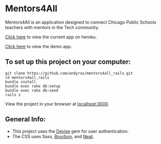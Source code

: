 # Mentors4All

Mentors4All is an application designed to connect Chicago Public Schools teachers with mentors in the Tech community.

[Click here](http://mentors4all.herokuapp.com/) to view the current app on heroku.

[Click here](http://mentors4all.surge.sh/) to view the demo app.


## To set up this project on your computer:

```
git clone https://github.com/andyras/mentors4all_rails.git
cd mentors4all_rails
bundle install
bundle exec rake db:setup
bundle exec rake db:seed
rails s
```

View the project in your browser at [localhost:3000](http://localhost:3000/).

## General Info:

+ This project uses the [Devise](https://github.com/plataformatec/devise) gem for user authentication.
+ The CSS uses Sass, [Bourbon](http://bourbon.io/), and [Neat](http://neat.bourbon.io/).
